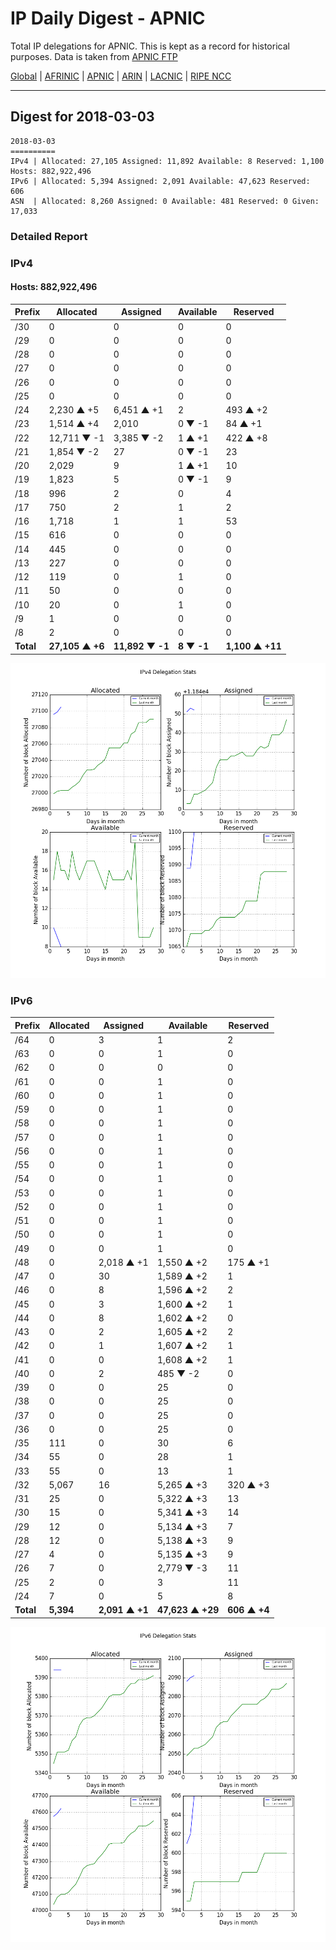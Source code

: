 # IP Daily Digest - APNIC

Total IP delegations for APNIC. This is kept as a record for historical purposes. Data is taken from [APNIC FTP](https://ftp.apnic.net/)

[Global](https://github.com/csmets/IP-Daily-Digest) | [AFRINIC](https://github.com/csmets/IP-Daily-Digest/tree/master/archives/AFRINIC) | [APNIC](https://github.com/csmets/IP-Daily-Digest/tree/master/archives/APNIC) | [ARIN](https://github.com/csmets/IP-Daily-Digest/tree/master/archives/ARIN) | [LACNIC](https://github.com/csmets/IP-Daily-Digest/tree/master/archives/LACNIC) | [RIPE NCC](https://github.com/csmets/IP-Daily-Digest/tree/master/archives/RIPE_NCC)

---

## Digest for 2018-03-03
```
2018-03-03
==========
IPv4 | Allocated: 27,105 Assigned: 11,892 Available: 8 Reserved: 1,100 Hosts: 882,922,496
IPv6 | Allocated: 5,394 Assigned: 2,091 Available: 47,623 Reserved: 606
ASN  | Allocated: 8,260 Assigned: 0 Available: 481 Reserved: 0 Given: 17,033
```

### Detailed Report

### IPv4

#### Hosts: **882,922,496**

| Prefix | Allocated | Assigned | Available | Reserved |
| ----- | ----- | ----- | ----- | ----- |
| /30 | 0 | 0 | 0 | 0 |
| /29 | 0 | 0 | 0 | 0 |
| /28 | 0 | 0 | 0 | 0 |
| /27 | 0 | 0 | 0 | 0 |
| /26 | 0 | 0 | 0 | 0 |
| /25 | 0 | 0 | 0 | 0 |
| /24 | 2,230 ▲ +5 | 6,451 ▲ +1 | 2 | 493 ▲ +2 |
| /23 | 1,514 ▲ +4 | 2,010 | 0 ▼ -1 | 84 ▲ +1 |
| /22 | 12,711 ▼ -1 | 3,385 ▼ -2 | 1 ▲ +1 | 422 ▲ +8 |
| /21 | 1,854 ▼ -2 | 27 | 0 ▼ -1 | 23 |
| /20 | 2,029 | 9 | 1 ▲ +1 | 10 |
| /19 | 1,823 | 5 | 0 ▼ -1 | 9 |
| /18 | 996 | 2 | 0 | 4 |
| /17 | 750 | 2 | 1 | 2 |
| /16 | 1,718 | 1 | 1 | 53 |
| /15 | 616 | 0 | 0 | 0 |
| /14 | 445 | 0 | 0 | 0 |
| /13 | 227 | 0 | 0 | 0 |
| /12 | 119 | 0 | 1 | 0 |
| /11 | 50 | 0 | 0 | 0 |
| /10 | 20 | 0 | 1 | 0 |
| /9 | 1 | 0 | 0 | 0 |
| /8 | 2 | 0 | 0 | 0 |
| **Total** | **27,105 ▲ +6** | **11,892 ▼ -1** | **8 ▼ -1** | **1,100 ▲ +11** |

![ipv4-stats](ipv4-figure.png)

### IPv6

| Prefix | Allocated | Assigned | Available | Reserved |
| ----- | ----- | ----- | ----- | ----- |
| /64 | 0 | 3 | 1 | 2 |
| /63 | 0 | 0 | 1 | 0 |
| /62 | 0 | 0 | 0 | 0 |
| /61 | 0 | 0 | 1 | 0 |
| /60 | 0 | 0 | 1 | 0 |
| /59 | 0 | 0 | 1 | 0 |
| /58 | 0 | 0 | 1 | 0 |
| /57 | 0 | 0 | 1 | 0 |
| /56 | 0 | 0 | 1 | 0 |
| /55 | 0 | 0 | 1 | 0 |
| /54 | 0 | 0 | 1 | 0 |
| /53 | 0 | 0 | 1 | 0 |
| /52 | 0 | 0 | 1 | 0 |
| /51 | 0 | 0 | 1 | 0 |
| /50 | 0 | 0 | 1 | 0 |
| /49 | 0 | 0 | 1 | 0 |
| /48 | 0 | 2,018 ▲ +1 | 1,550 ▲ +2 | 175 ▲ +1 |
| /47 | 0 | 30 | 1,589 ▲ +2 | 1 |
| /46 | 0 | 8 | 1,596 ▲ +2 | 2 |
| /45 | 0 | 3 | 1,600 ▲ +2 | 1 |
| /44 | 0 | 8 | 1,602 ▲ +2 | 0 |
| /43 | 0 | 2 | 1,605 ▲ +2 | 2 |
| /42 | 0 | 1 | 1,607 ▲ +2 | 1 |
| /41 | 0 | 0 | 1,608 ▲ +2 | 1 |
| /40 | 0 | 2 | 485 ▼ -2 | 0 |
| /39 | 0 | 0 | 25 | 0 |
| /38 | 0 | 0 | 25 | 0 |
| /37 | 0 | 0 | 25 | 0 |
| /36 | 0 | 0 | 25 | 0 |
| /35 | 111 | 0 | 30 | 6 |
| /34 | 55 | 0 | 28 | 1 |
| /33 | 55 | 0 | 13 | 1 |
| /32 | 5,067 | 16 | 5,265 ▲ +3 | 320 ▲ +3 |
| /31 | 25 | 0 | 5,322 ▲ +3 | 13 |
| /30 | 15 | 0 | 5,341 ▲ +3 | 14 |
| /29 | 12 | 0 | 5,134 ▲ +3 | 7 |
| /28 | 12 | 0 | 5,138 ▲ +3 | 9 |
| /27 | 4 | 0 | 5,135 ▲ +3 | 9 |
| /26 | 7 | 0 | 2,779 ▼ -3 | 11 |
| /25 | 2 | 0 | 3 | 11 |
| /24 | 7 | 0 | 5 | 8 |
| **Total** | **5,394** | **2,091 ▲ +1** | **47,623 ▲ +29** | **606 ▲ +4** |

![ipv6-stats](ipv6-figure.png)
